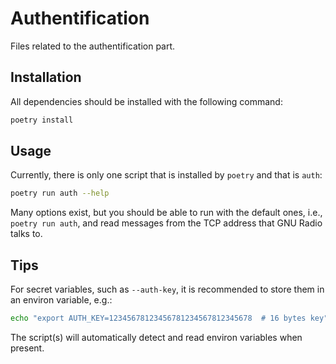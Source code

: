 # Authentification

Files related to the authentification part.

## Installation

All dependencies should be installed with the following command:

```bash
poetry install
```

## Usage

Currently, there is only one script that is installed by `poetry` and that is `auth`:

```bash
poetry run auth --help
```

Many options exist, but you should be able to run with the default ones, i.e., `poetry run auth`, and
read messages from the TCP address that GNU Radio talks to.

## Tips

For secret variables, such as `--auth-key`, it is recommended to store them in an environ variable, e.g.:

```bash
echo "export AUTH_KEY=12345678123456781234567812345678  # 16 bytes key" >> ~/.bashrc.
```

The script(s) will automatically detect and read environ variables when present.
